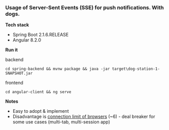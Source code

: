 ### Usage of Server-Sent Events (SSE) for push notifications. With dogs.

**Tech stack**

* Spring Boot 2.1.6.RELEASE
* Angular 8.2.0


**Run it**

backend
```
cd spring-backend && mvnw package && java -jar target\dog-station-1-SNAPSHOT.jar
```


frontend
```
cd angular-client && ng serve
```

**Notes**

- Easy to adopt & implement
- Disadvantage is [connection limit of browsers](https://stackoverflow.com/questions/20382636/ajax-jquery-multiple-calls-at-the-same-time-long-wait-for-answer-and-not-able/20383771#20383771) (~6) - deal breaker for some use cases (multi-tab, multi-session app)


 